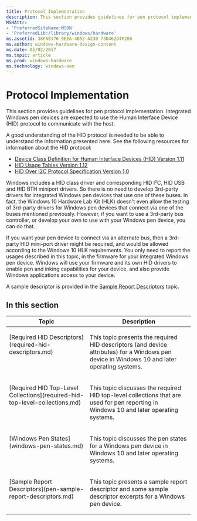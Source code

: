 ```yaml
---
title: Protocol Implementation
description: This section provides guidelines for pen protocol implementation. Integrated Windows pen devices are expected to use the Human Interface Device (HID) protocol to communicate with the host.
MSHAttr:
- 'PreferredSiteName:MSDN'
- 'PreferredLib:/library/windows/hardware'
ms.assetid: 38FA8176-9EEA-4B52-A230-73D462D4F208
ms.author: windows-hardware-design-content
ms.date: 05/02/2017
ms.topic: article
ms.prod: windows-hardware
ms.technology: windows-oem
---
```


# Protocol Implementation


This section provides guidelines for pen protocol implementation. Integrated Windows pen devices are expected to use the Human Interface Device (HID) protocol to communicate with the host.

A good understanding of the HID protocol is needed to be able to understand the information presented here. See the following resources for information about the HID protocol:

-   [Device Class Definition for Human Interface Devices (HID) Version 1.11](http://www.usb.org/developers/hidpage#Class_Definitions)
-   [HID Usage Tables Version 1.12](http://www.usb.org/developers/hidpage#HID_Usage)
-   [HID Over I2C Protocol Specification Version 1.0](https://msdn.microsoft.com/library/windows/hardware/Dn642101.aspx)

Windows includes a HID class driver and corresponding HID I²C, HID USB and HID BTH miniport drivers. So there is no need to develop 3rd-party drivers for integrated Windows pen devices that use one of these buses. In fact, the Windows 10 Hardware Lab Kit (HLK) doesn't even allow the testing of 3rd-party drivers for Windows pen devices that connect via one of the buses mentioned previously. However, if you want to use a 3rd-party bus controller, or develop your own to use with your Windows pen device, you can do that.

If you want your pen device to connect via an alternate bus, then a 3rd-party HID mini-port driver might be required, and would be allowed according to the Windows 10 HLK requirements. You only need to report the usages described in this topic, in the firmware for your integrated Windows pen device. Windows will use your firmware and its own HID drivers to enable pen and inking capabilities for your device, and also provide Windows applications access to your device.

A sample descriptor is provided in the [Sample Report Descriptors](pen-sample-report-descriptors.md) topic.

## In this section


<table>
<thead valign="bottom">
<tr class="header">
<th>Topic</th>
<th>Description</th>
</tr>
</thead>
<tbody valign="top">
<tr class="odd">
<td><p>[Required HID Descriptors](required-hid-descriptors.md)</p></td>
<td><p>This topic presents the required HID descriptors (and device attributes) for a Windows pen device in Windows 10 and later operating systems.</p></td>
</tr>
<tr class="even">
<td><p>[Required HID Top-Level Collections](required-hid-top-level-collections.md)</p></td>
<td><p>This topic discusses the required HID top-level collections that are used for pen reporting in Windows 10 and later operating systems.</p></td>
</tr>
<tr class="odd">
<td><p>[Windows Pen States](windows-pen-states.md)</p></td>
<td><p>This topic discusses the pen states for a Windows pen device in Windows 10 and later operating systems.</p></td>
</tr>
<tr class="even">
<td><p>[Sample Report Descriptors](pen-sample-report-descriptors.md)</p></td>
<td><p>This topic presents a sample report descriptor and some sample descriptor excerpts for a Windows pen device.</p></td>
</tr>
</tbody>
</table>
